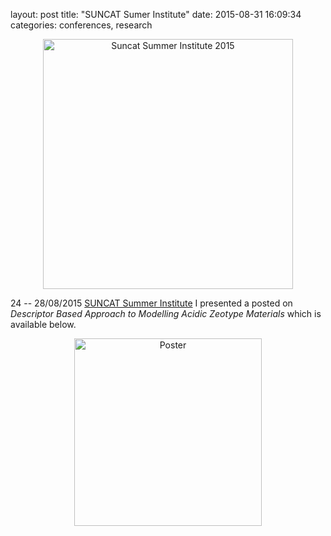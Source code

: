 layout: post
title:  "SUNCAT Sumer Institute"
date:   2015-08-31 16:09:34
categories: conferences, research


<div style="text-align:center">
<a href="http://suncat.stanford.edu/theory/events/suncat-summer-institute-2015">
<img src="/img/ss2015.jpg" alt="Suncat Summer Institute 2015" style="width:400px">
</a></div>

24 -- 28/08/2015 <a href="">SUNCAT Summer Institute</a>
I presented a posted on *Descriptor Based Approach to Modelling Acidic Zeotype
Materials* which is available below.


<div style="text-align:center">
<a href="http://dx.doi.org/10.6084/m9.figshare.1494690">
<img src="/img/suncat_poster.png" alt="Poster" style="width:300px">
</a></div>
